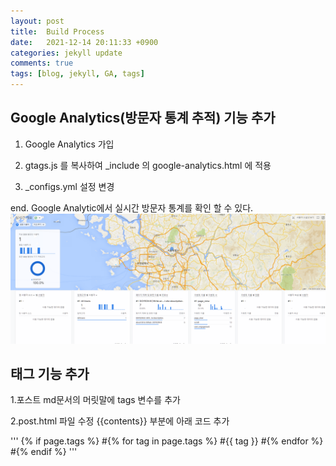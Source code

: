 ```yaml
---
layout: post
title:  Build Process
date:   2021-12-14 20:11:33 +0900
categories: jekyll update
comments: true
tags: [blog, jekyll, GA, tags]
---
```


<h2>Google Analytics(방문자 통계 추적) 기능 추가</h2> 

1. Google Analytics 가입 

2. gtags.js 를 복사하여 _include 의 google-analytics.html 에 적용 

3. _configs.yml 설정 변경

end. Google Analytic에서 실시간 방문자 통계를 확인 할 수 있다.
![GA](/assets/images/1.png)




<h2>태그 기능 추가</h2> 

1.포스트 md문서의 머릿말에 tags 변수를 추가

2.post.html 파일 수정
  {{contents}} 부분에 아래 코드 추가

'''
{% if page.tags %}
  #{% for tag in page.tags %}
    #<span class="tag">{{ tag }}</span>
  #{% endfor %}
#{% endif %}
'''


[jekyll-docs]: https://jekyllrb.com/docs/home
[jekyll-gh]:   https://github.com/jekyll/jekyll
[jekyll-talk]: https://talk.jekyllrb.com/
